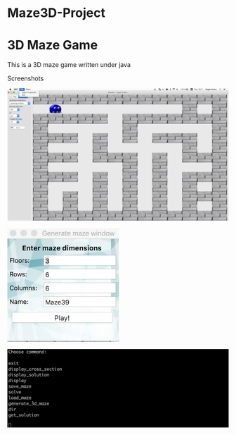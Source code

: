 # Maze3D-Project

# 3D Maze Game

This is a 3D maze game written under java

Screenshots

![Main Window](https://github.com/hagay3/Maze3D-Project/blob/master/images/main.png)


![Generate maze](https://github.com/hagay3/Maze3D-Project/blob/master/images/Generate.png)


![CLI](https://github.com/hagay3/Maze3D-Project/blob/master/images/CLI.png)
